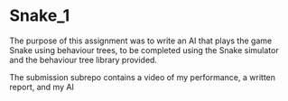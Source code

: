 # Snake_1

The purpose of this assignment was to write an AI that plays the game Snake using behaviour trees, to be completed using the Snake simulator and the behaviour tree library provided.

The submission subrepo contains a video of my performance, a written report, and my AI
